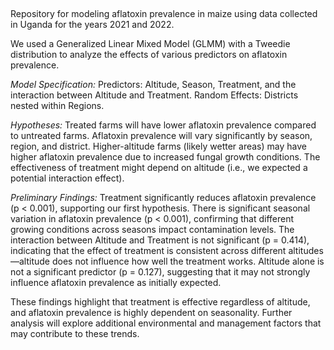 ##
Repository for modeling aflatoxin prevalence in maize using data collected in Uganda for the years 2021 and 2022.

We used a Generalized Linear Mixed Model (GLMM) with a Tweedie distribution to analyze the effects of various predictors on aflatoxin prevalence.

*Model Specification:*
Predictors: Altitude, Season, Treatment, and the interaction between Altitude and Treatment.
Random Effects: Districts nested within Regions.

*Hypotheses:*
Treated farms will have lower aflatoxin prevalence compared to untreated farms.
Aflatoxin prevalence will vary significantly by season, region, and district.
Higher-altitude farms (likely wetter areas) may have higher aflatoxin prevalence due to increased fungal growth conditions.
The effectiveness of treatment might depend on altitude (i.e., we expected a potential interaction effect).

*Preliminary Findings:*
Treatment significantly reduces aflatoxin prevalence (p < 0.001), supporting our first hypothesis.
There is significant seasonal variation in aflatoxin prevalence (p < 0.001), confirming that different growing conditions across seasons impact contamination levels.
The interaction between Altitude and Treatment is not significant (p = 0.414), indicating that the effect of treatment is consistent across different altitudes—altitude does not influence how well the treatment works.
Altitude alone is not a significant predictor (p = 0.127), suggesting that it may not strongly influence aflatoxin prevalence as initially expected.

These findings highlight that treatment is effective regardless of altitude, and aflatoxin prevalence is highly dependent on seasonality. Further analysis will explore additional environmental and management factors that may contribute to these trends.

